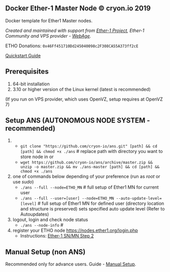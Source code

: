 ## Docker Ether-1 Master Node © cryon.io 2019

Docker template for Ether1 Master nodes.

*Created and maintained with support from [Ether-1 Project](https://ether1.org/), Ether-1 Community and VPS provider - [WebAge](https://clients.webage.online/order/main/packages/Kernel-based%20Virtual%20Machine/?group_id=6).*

ETHO Donations: `0x46Ff451710Dd245040098c2F308CA55A373ff2cE`

[Quickstart Guide](https://github.com/cryon-io/docker-etho-sn/wiki/Quickstart---ANS)

## Prerequisites 

1. 64-bit installation
2. 3.10 or higher version of the Linux kernel (latest is recommended)

(If you run on VPS provider, which uses OpenVZ, setup requires at OpenVZ 7)

## Setup ANS (AUTONOMOUS NODE SYSTEM - recommended)

1. - `git clone "https://github.com/cryon-io/ans.git" [path] && cd [path] && chmod +x ./ans` # replace path with directory you want to store node in
   or 
   - `wget https://github.com/cryon-io/ans/archive/master.zip && unzip -o master.zip && mv ./ans-master [path] && cd [path] && chmod +x ./ans`
2. one of commands below depending of your preference (run as *root* or use *sudo*)
    - `./ans --full --node=ETHO_MN` # full setup of Ether1 MN for current user
    - `./ans --full --user=[user] --node=ETHO_MN --auto-update-level=[level]` # full setup of Ether1 MN for defined user (directory location and structure is preserved) sets specified auto update level (Refer to Autoupdates)
3.  logout, login and check node status
    - `./ans --node-info` #     
4. register your ETHO node https://nodes.ether1.org/login.php
    - Instructions: [Ether-1 SN/MN Step 2](https://nodes.ether1.org/debiansetup.html)

## Manual Setup (non ANS)

Recommended only for advance users. Guide - [Manual Setup](https://github.com/cryon-io/docker-etho-mn/wiki/Manual-Setup).

